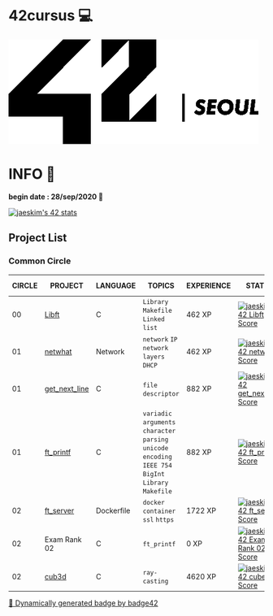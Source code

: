 # 42cursus 💻

![42Seoul](image/readme/42Seoul.png)

# INFO 👷

**begin date : 28/sep/2020 🎉**

[![jaeskim's 42 stats](https://badge42.herokuapp.com/api/stats/jaeskim)](https://github.com/JaeSeoKim/badge42)

## Project List

### Common Circle

| CIRCLE | PROJECT                                     | LANGUAGE   | TOPICS                                                       | EXPERIENCE | STATUS                                                       | Date of Completion |
| ------ | ------------------------------------------- | ---------- | ------------------------------------------------------------ | ---------- | ------------------------------------------------------------ | ------------------ |
| 00     | [Libft](./00_Libft)                         | C          | `Library` `Makefile` `Linked list`                           | 462 XP     | [![jaeskim's 42 Libft Score](https://badge42.herokuapp.com/api/project/jaeskim/Libft)](https://github.com/JaeSeoKim/badge42) | 2020-10-04         |
| 01     | [netwhat](./01_netwhat)                     | Network    | `network` `IP` `network layers` `DHCP`                       | 462 XP     | [![jaeskim's 42 netwhat Score](https://badge42.herokuapp.com/api/project/jaeskim/netwhat)](https://github.com/JaeSeoKim/badge42) | 2020-10-12         |
| 01     | [get_next_line](./01_get_next_line)         | C          | `file descriptor`                                            | 882 XP     | [![jaeskim's 42 get_next_line Score](https://badge42.herokuapp.com/api/project/jaeskim/get_next_line)](https://github.com/JaeSeoKim/badge42) | 2020-10-09         |
| 01     | [ft_printf](./01_ft_printf)                 | C          | `variadic arguments` `character parsing` `unicode encoding` `IEEE 754` `BigInt` `Library` `Makefile` | 882 XP     | [![jaeskim's 42 ft_printf Score](https://badge42.herokuapp.com/api/project/jaeskim/ft_printf)](https://github.com/JaeSeoKim/badge42) | 2020-11-19         |
| 02     | [ft_server](./02_ft_server)                 | Dockerfile | `docker` `container` `ssl` `https`                           | 1722 XP    | [![jaeskim's 42 ft_server Score](https://badge42.herokuapp.com/api/project/jaeskim/ft_server)](https://github.com/JaeSeoKim/badge42) |                    |
| 02     | Exam Rank 02                                | C          | `ft_printf`                                                  | 0 XP       | [![jaeskim's 42 Exam Rank 02 Score](https://badge42.herokuapp.com/api/project/jaeskim/Exam%20Rank%2002)](https://github.com/JaeSeoKim/badge42) | 2020-12-01         |
| 02     | [cub3d](https://github.com/JaeSeoKim/cub3d) | C          | `ray-casting`                                                | 4620 XP    | [![jaeskim's 42 cube3D Score](https://badge42.herokuapp.com/api/project/jaeskim/cub3d)](https://github.com/JaeSeoKim/badge42) |                    |

[🚀 Dynamically generated badge by badge42](https://github.com/JaeSeoKim/badge42)

